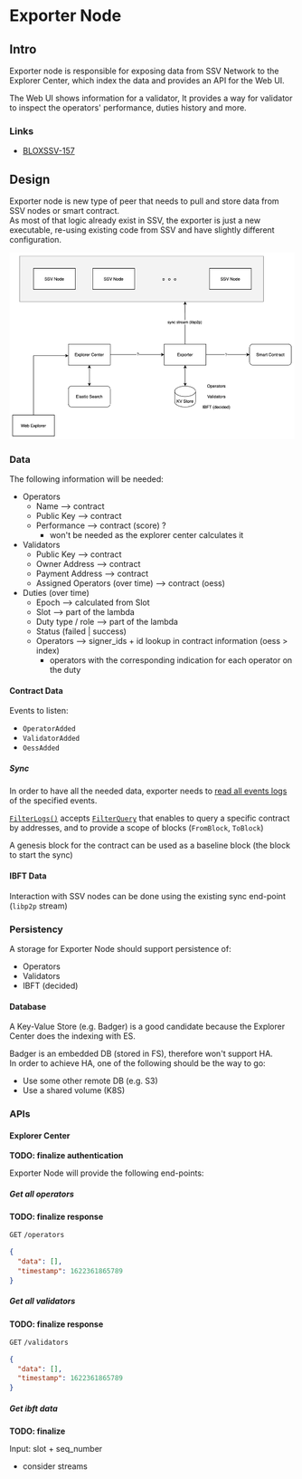 # Exporter Node

## Intro

Exporter node is responsible for exposing data from SSV Network to the Explorer Center, which index the data and provides an API for the Web UI.

The Web UI shows information for a validator,
It provides a way for validator to inspect the operators' performance, duties history and more.

### Links

* [BLOXSSV-157](https://bloxxx.atlassian.net/browse/BLOXSSV-157)

## Design

Exporter node is new type of peer that needs to pull and store data from SSV nodes or smart contract. \
As most of that logic already exist in SSV, the exporter is just a new executable, re-using existing code from SSV and have slightly different configuration.

<img src="../resources/exporter-node-diagram.png" >

### Data

The following information will be needed:
* Operators 
  * Name --> contract
  * Public Key --> contract
  * Performance --> contract (score) ?
    * won't be needed as the explorer center calculates it
* Validators
  * Public Key --> contract
  * Owner Address --> contract
  * Payment Address --> contract
  * Assigned Operators (over time) --> contract (oess)
* Duties (over time) 
  * Epoch --> calculated from Slot
  * Slot --> part of the lambda
  * Duty type / role --> part of the lambda
  * Status (failed | success)
  * Operators --> signer_ids + id lookup in contract information (oess > index)
    * operators with the corresponding indication for each operator on the duty

#### Contract Data

Events to listen:
* `OperatorAdded`
* `ValidatorAdded`
* `OessAdded`

##### Sync

In order to have all the needed data, exporter needs to [read all events logs](https://goethereumbook.org/event-read/) 
of the specified events. 

[`FilterLogs()`](https://github.com/ethereum/go-ethereum/blob/master/ethclient/ethclient.go#L387) 
accepts [`FilterQuery`](https://github.com/ethereum/go-ethereum/blob/master/interfaces.go#L138) 
that enables to query a specific contract by addresses, and to provide a scope of blocks 
(`FromBlock`, `ToBlock`)

A genesis block for the contract can be used as a baseline block (the block to start the sync)

#### IBFT Data

Interaction with SSV nodes can be done using the existing sync end-point (`libp2p` stream)
  
### Persistency

A storage for Exporter Node should support persistence of:
* Operators
* Validators
* IBFT (decided)

#### Database

A Key-Value Store (e.g. Badger) is a good candidate because the Explorer Center does the indexing with ES. 

Badger is an embedded DB (stored in FS), therefore won't support HA. \
In order to achieve HA, one of the following should be the way to go:
* Use some other remote DB (e.g. S3)
* Use a shared volume (K8S)

### APIs

#### Explorer Center

**TODO: finalize authentication**

Exporter Node will provide the following end-points:

  ##### Get all operators

  **TODO: finalize response**

  `GET` `/operators`
  
  ```json
  {
    "data": [],
    "timestamp": 1622361865789
  }
  ```
  
  ##### Get all validators

  **TODO: finalize response**  

  `GET` `/validators`
  
  ```json
  {
    "data": [],
    "timestamp": 1622361865789
  }
  ```


  ##### Get ibft data 

  **TODO: finalize**

  Input: slot + seq_number
  
  * consider streams